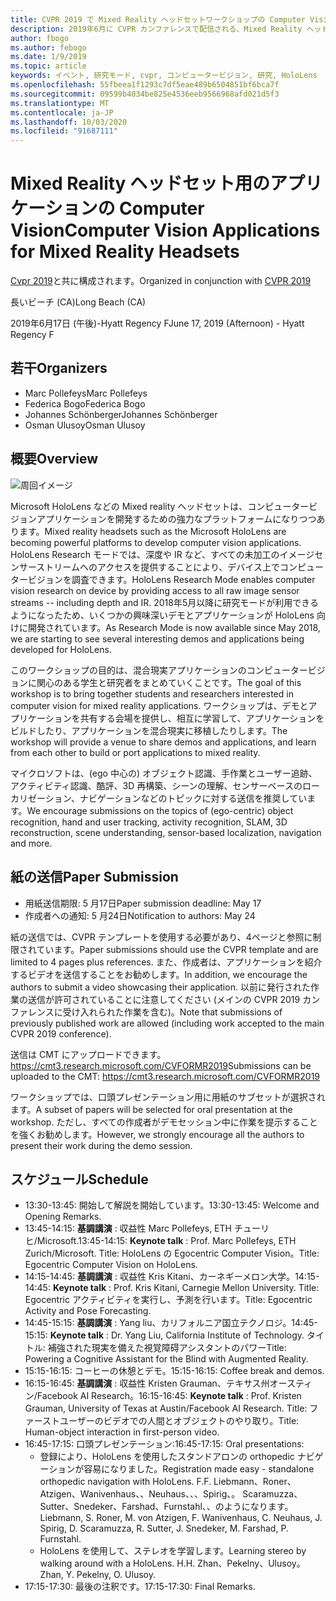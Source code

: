 ```yaml
---
title: CVPR 2019 で Mixed Reality ヘッドセットワークショップの Computer Vision アプリケーション
description: 2019年6月に CVPR カンファレンスで配信される、Mixed Reality ヘッドセットワークショップの Computer Vision アプリケーションの概要とスケジュール。
author: fbogo
ms.author: febogo
ms.date: 1/9/2019
ms.topic: article
keywords: イベント, 研究モード, cvpr, コンピュータービジョン, 研究, HoloLens
ms.openlocfilehash: 55fbeea1f1293c7df5eae489b6504851bf6bca7f
ms.sourcegitcommit: 09599b4034be825e4536eeb9566968afd021d5f3
ms.translationtype: MT
ms.contentlocale: ja-JP
ms.lasthandoff: 10/03/2020
ms.locfileid: "91687111"
---
```

# <a name="computer-vision-applications-for-mixed-reality-headsets"></a><span data-ttu-id="7e596-104">Mixed Reality ヘッドセット用のアプリケーションの Computer Vision</span><span class="sxs-lookup"><span data-stu-id="7e596-104">Computer Vision Applications for Mixed Reality Headsets</span></span>

<span data-ttu-id="7e596-105">[Cvpr 2019](https://cvpr2019.thecvf.com/)と共に構成されます。</span><span class="sxs-lookup"><span data-stu-id="7e596-105">Organized in conjunction with [CVPR 2019](https://cvpr2019.thecvf.com/)</span></span>

<span data-ttu-id="7e596-106">長いビーチ (CA)</span><span class="sxs-lookup"><span data-stu-id="7e596-106">Long Beach (CA)</span></span>

<span data-ttu-id="7e596-107">2019年6月17日 (午後)-Hyatt Regency F</span><span class="sxs-lookup"><span data-stu-id="7e596-107">June 17, 2019 (Afternoon) - Hyatt Regency F</span></span>


## <a name="organizers"></a><span data-ttu-id="7e596-108">若干</span><span class="sxs-lookup"><span data-stu-id="7e596-108">Organizers</span></span>
* <span data-ttu-id="7e596-109">Marc Pollefeys</span><span class="sxs-lookup"><span data-stu-id="7e596-109">Marc Pollefeys</span></span>
* <span data-ttu-id="7e596-110">Federica Bogo</span><span class="sxs-lookup"><span data-stu-id="7e596-110">Federica Bogo</span></span>
* <span data-ttu-id="7e596-111">Johannes Schönberger</span><span class="sxs-lookup"><span data-stu-id="7e596-111">Johannes Schönberger</span></span>
* <span data-ttu-id="7e596-112">Osman Ulusoy</span><span class="sxs-lookup"><span data-stu-id="7e596-112">Osman Ulusoy</span></span>

## <a name="overview"></a><span data-ttu-id="7e596-113">概要</span><span class="sxs-lookup"><span data-stu-id="7e596-113">Overview</span></span>

![周回イメージ](images/cvpr2019_teaser2.jpg)

<span data-ttu-id="7e596-115">Microsoft HoloLens などの Mixed reality ヘッドセットは、コンピュータービジョンアプリケーションを開発するための強力なプラットフォームになりつつあります。</span><span class="sxs-lookup"><span data-stu-id="7e596-115">Mixed reality headsets such as the Microsoft HoloLens are becoming powerful platforms to develop computer vision applications.</span></span> <span data-ttu-id="7e596-116">HoloLens Research モードでは、深度や IR など、すべての未加工のイメージセンサーストリームへのアクセスを提供することにより、デバイス上でコンピュータービジョンを調査できます。</span><span class="sxs-lookup"><span data-stu-id="7e596-116">HoloLens Research Mode enables computer vision research on device by providing access to all raw image sensor streams -- including depth and IR.</span></span> <span data-ttu-id="7e596-117">2018年5月以降に研究モードが利用できるようになったため、いくつかの興味深いデモとアプリケーションが HoloLens 向けに開発されています。</span><span class="sxs-lookup"><span data-stu-id="7e596-117">As Research Mode is now available since May 2018, we are starting to see several interesting demos and applications being developed for HoloLens.</span></span> 

<span data-ttu-id="7e596-118">このワークショップの目的は、混合現実アプリケーションのコンピュータービジョンに関心のある学生と研究者をまとめていくことです。</span><span class="sxs-lookup"><span data-stu-id="7e596-118">The goal of this workshop is to bring together students and researchers interested in computer vision for mixed reality applications.</span></span> <span data-ttu-id="7e596-119">ワークショップは、デモとアプリケーションを共有する会場を提供し、相互に学習して、アプリケーションをビルドしたり、アプリケーションを混合現実に移植したりします。</span><span class="sxs-lookup"><span data-stu-id="7e596-119">The workshop will provide a venue to share demos and applications, and learn from each other to build or port applications to mixed reality.</span></span> 

<span data-ttu-id="7e596-120">マイクロソフトは、(ego 中心の) オブジェクト認識、手作業とユーザー追跡、アクティビティ認識、酷評、3D 再構築、シーンの理解、センサーベースのローカリゼーション、ナビゲーションなどのトピックに対する送信を推奨しています。</span><span class="sxs-lookup"><span data-stu-id="7e596-120">We encourage submissions on the topics of (ego-centric) object recognition, hand and user tracking, activity recognition, SLAM, 3D reconstruction, scene understanding, sensor-based localization, navigation and more.</span></span>

## <a name="paper-submission"></a><span data-ttu-id="7e596-121">紙の送信</span><span class="sxs-lookup"><span data-stu-id="7e596-121">Paper Submission</span></span>
* <span data-ttu-id="7e596-122">用紙送信期限: 5 月17日</span><span class="sxs-lookup"><span data-stu-id="7e596-122">Paper submission deadline: May 17</span></span>
* <span data-ttu-id="7e596-123">作成者への通知: 5 月24日</span><span class="sxs-lookup"><span data-stu-id="7e596-123">Notification to authors: May 24</span></span>

<span data-ttu-id="7e596-124">紙の送信では、CVPR テンプレートを使用する必要があり、4ページと参照に制限されています。</span><span class="sxs-lookup"><span data-stu-id="7e596-124">Paper submissions should use the CVPR template and are limited to 4 pages plus references.</span></span> <span data-ttu-id="7e596-125">また、作成者は、アプリケーションを紹介するビデオを送信することをお勧めします。</span><span class="sxs-lookup"><span data-stu-id="7e596-125">In addition, we encourage the authors to submit a video showcasing their application.</span></span>
<span data-ttu-id="7e596-126">以前に発行された作業の送信が許可されていることに注意してください (メインの CVPR 2019 カンファレンスに受け入れられた作業を含む)。</span><span class="sxs-lookup"><span data-stu-id="7e596-126">Note that submissions of previously published work are allowed (including work accepted to the main CVPR 2019 conference).</span></span> 

<span data-ttu-id="7e596-127">送信は CMT にアップロードできます。 https://cmt3.research.microsoft.com/CVFORMR2019</span><span class="sxs-lookup"><span data-stu-id="7e596-127">Submissions can be uploaded to the CMT: https://cmt3.research.microsoft.com/CVFORMR2019</span></span>

<span data-ttu-id="7e596-128">ワークショップでは、口頭プレゼンテーション用に用紙のサブセットが選択されます。</span><span class="sxs-lookup"><span data-stu-id="7e596-128">A subset of papers will be selected for oral presentation at the workshop.</span></span> <span data-ttu-id="7e596-129">ただし、すべての作成者がデモセッション中に作業を提示することを強くお勧めします。</span><span class="sxs-lookup"><span data-stu-id="7e596-129">However, we strongly encourage all the authors to present their work during the demo session.</span></span>


## <a name="schedule"></a><span data-ttu-id="7e596-130">スケジュール</span><span class="sxs-lookup"><span data-stu-id="7e596-130">Schedule</span></span>
* <span data-ttu-id="7e596-131">13:30-13:45: 開始して解説を開始しています。</span><span class="sxs-lookup"><span data-stu-id="7e596-131">13:30-13:45: Welcome and Opening Remarks.</span></span>
* <span data-ttu-id="7e596-132">13:45-14:15: **基調講演** : 収益性 Marc Pollefeys, ETH チューリヒ/Microsoft.</span><span class="sxs-lookup"><span data-stu-id="7e596-132">13:45-14:15: **Keynote talk** : Prof. Marc Pollefeys, ETH Zurich/Microsoft.</span></span> <span data-ttu-id="7e596-133">Title: HoloLens の Egocentric Computer Vision。</span><span class="sxs-lookup"><span data-stu-id="7e596-133">Title: Egocentric Computer Vision on HoloLens.</span></span>
* <span data-ttu-id="7e596-134">14:15-14:45: **基調講演** : 収益性 Kris Kitani、カーネギーメロン大学。</span><span class="sxs-lookup"><span data-stu-id="7e596-134">14:15-14:45: **Keynote talk** : Prof. Kris Kitani, Carnegie Mellon University.</span></span> <span data-ttu-id="7e596-135">Title: Egocentric アクティビティを実行し、予測を行います。</span><span class="sxs-lookup"><span data-stu-id="7e596-135">Title: Egocentric Activity and Pose Forecasting.</span></span>
* <span data-ttu-id="7e596-136">14:45-15:15: **基調講演** : Yang liu、カリフォルニア国立テクノロジ。</span><span class="sxs-lookup"><span data-stu-id="7e596-136">14:45-15:15: **Keynote talk** : Dr. Yang Liu, California Institute of Technology.</span></span> <span data-ttu-id="7e596-137">タイトル: 補強された現実を備えた視覚障碍アシスタントのパワー</span><span class="sxs-lookup"><span data-stu-id="7e596-137">Title: Powering a Cognitive Assistant for the Blind with Augmented Reality.</span></span>
* <span data-ttu-id="7e596-138">15:15-16:15: コーヒーの休憩とデモ。</span><span class="sxs-lookup"><span data-stu-id="7e596-138">15:15-16:15: Coffee break and demos.</span></span>
* <span data-ttu-id="7e596-139">16:15-16:45: **基調講演** : 収益性 Kristen Grauman、テキサス州オースティン/Facebook AI Research。</span><span class="sxs-lookup"><span data-stu-id="7e596-139">16:15-16:45: **Keynote talk** : Prof. Kristen Grauman, University of Texas at Austin/Facebook AI Research.</span></span> <span data-ttu-id="7e596-140">Title: ファーストユーザーのビデオでの人間とオブジェクトのやり取り。</span><span class="sxs-lookup"><span data-stu-id="7e596-140">Title: Human-object interaction in first-person video.</span></span>
* <span data-ttu-id="7e596-141">16:45-17:15: 口頭プレゼンテーション:</span><span class="sxs-lookup"><span data-stu-id="7e596-141">16:45-17:15: Oral presentations:</span></span>
    * <span data-ttu-id="7e596-142">登録により、HoloLens を使用したスタンドアロンの orthopedic ナビゲーションが容易になりました。</span><span class="sxs-lookup"><span data-stu-id="7e596-142">Registration made easy - standalone orthopedic navigation with HoloLens.</span></span> <span data-ttu-id="7e596-143">F.</span><span class="sxs-lookup"><span data-stu-id="7e596-143">F.</span></span> <span data-ttu-id="7e596-144">Liebmann、Roner、Atzigen、Wanivenhaus、、Neuhaus、、、Spirig、。 Scaramuzza、Sutter、Snedeker、Farshad、Furnstahl、、のようになります。</span><span class="sxs-lookup"><span data-stu-id="7e596-144">Liebmann, S. Roner, M. von Atzigen, F. Wanivenhaus, C. Neuhaus, J. Spirig, D. Scaramuzza, R. Sutter, J. Snedeker, M. Farshad, P. Furnstahl.</span></span>
    * <span data-ttu-id="7e596-145">HoloLens を使用して、ステレオを学習します。</span><span class="sxs-lookup"><span data-stu-id="7e596-145">Learning stereo by walking around with a HoloLens.</span></span> <span data-ttu-id="7e596-146">H.</span><span class="sxs-lookup"><span data-stu-id="7e596-146">H.</span></span> <span data-ttu-id="7e596-147">Zhan、Pekelny、Ulusoy。</span><span class="sxs-lookup"><span data-stu-id="7e596-147">Zhan, Y. Pekelny, O. Ulusoy.</span></span>
* <span data-ttu-id="7e596-148">17:15-17:30: 最後の注釈です。</span><span class="sxs-lookup"><span data-stu-id="7e596-148">17:15-17:30: Final Remarks.</span></span>
